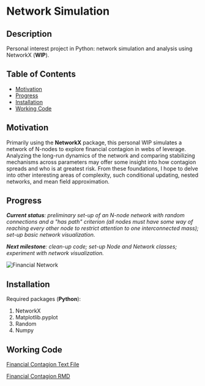 # Network Simulation

## Description

Personal interest project in Python: network simulation and analysis using NetworkX (__WIP__).

## Table of Contents

* [Motivation](#motivation)
* [Progress](#progress)
* [Installation](#installation)
* [Working Code](#working-code)

## Motivation

Primarily using the __NetworkX__ package, this personal WIP simulates a network of N-nodes to explore
financial contagion in webs of leverage. Analyzing the long-run dynamics of the network and comparing
stabilizing mechanisms across parameters may offer some insight into how contagion spreads and who is
at greatest risk. From these foundations, I hope to delve into other interesting areas of complexity, such conditional updating,
nested networks, and mean field approximation. 

## Progress

___Current status__: preliminary set-up of an N-node network with random connections and a "has path" criterion (all nodes must have some way of reaching every other node to restrict attention to one interconnected mass); set-up basic network visualization._

___Next milestone__: clean-up code; set-up Node and Network classes; experiment with network visualization._

![Financial Network](https://user-images.githubusercontent.com/68624142/210494279-a70a3d0f-ee09-47fd-8ad6-cb3f53e30a15.png)

## Installation

Required packages (__Python__): 

1. NetworkX
2. Matplotlib.pyplot
3. Random
4. Numpy

## Working Code

[Financial Contagion Text File](https://github.com/NetworkGestalt/Network-Simulation/files/10341797/Financial.Contagion.txt)

[Financial Contagion RMD](https://github.com/NetworkGestalt/Network-Simulation/blob/main/Financial%20Contagion.ipynb)
